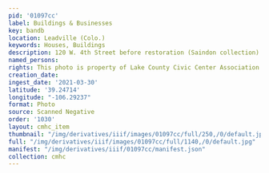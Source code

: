 ```yaml
---
pid: '01097cc'
label: Buildings & Businesses
key: bandb
location: Leadville (Colo.)
keywords: Houses, Buildings
description: 120 W. 4th Street before restoration (Saindon collection)
named_persons: 
rights: This photo is property of Lake County Civic Center Association.
creation_date: 
ingest_date: '2021-03-30'
latitude: '39.24714'
longitude: "-106.29237"
format: Photo
source: Scanned Negative
order: '1030'
layout: cmhc_item
thumbnail: "/img/derivatives/iiif/images/01097cc/full/250,/0/default.jpg"
full: "/img/derivatives/iiif/images/01097cc/full/1140,/0/default.jpg"
manifest: "/img/derivatives/iiif/01097cc/manifest.json"
collection: cmhc
---
```

